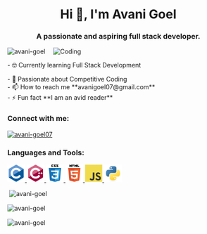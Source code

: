 
<h1 align="center">Hi 👋, I'm Avani Goel</h1>
<h3 align="center">A passionate and aspiring full stack developer.</h3>
<img align="right" alt="Coding" width="400" src="https://cdn.dribbble.com/users/2646423/screenshots/5507196/computer.gif"> 

<p align="left"> <img src="https://komarev.com/ghpvc/?username=avani-goel&label=Profile%20views&color=0e75b6&style=flat" alt="avani-goel" /> </p>
- 🤓 Currently learning Full Stack Development<p>
- 💪 Passionate about Competitive Coding<br>
- 📫 How to reach me **avanigoel07@gmail.com**<br>
- ⚡ Fun fact **I am an avid reader**

<h3 align="left">Connect with me:</h3>
<p align="left">
<a href="https://linkedin.com/in/avani-goel07" target="blank"><img align="center" src="https://raw.githubusercontent.com/rahuldkjain/github-profile-readme-generator/master/src/images/icons/Social/linked-in-alt.svg" alt="avani-goel07" height="30" width="40" /></a>
</p>

<h3 align="left">Languages and Tools:</h3>
<p align="left"> <a href="https://www.cprogramming.com/" target="_blank" rel="noreferrer"> <img src="https://raw.githubusercontent.com/devicons/devicon/master/icons/c/c-original.svg" alt="c" width="40" height="40"/> </a> <a href="https://www.w3schools.com/cpp/" target="_blank" rel="noreferrer"> <img src="https://raw.githubusercontent.com/devicons/devicon/master/icons/cplusplus/cplusplus-original.svg" alt="cplusplus" width="40" height="40"/> </a> <a href="https://www.w3schools.com/css/" target="_blank" rel="noreferrer"> <img src="https://raw.githubusercontent.com/devicons/devicon/master/icons/css3/css3-original-wordmark.svg" alt="css3" width="40" height="40"/> </a> <a href="https://www.w3.org/html/" target="_blank" rel="noreferrer"> <img src="https://raw.githubusercontent.com/devicons/devicon/master/icons/html5/html5-original-wordmark.svg" alt="html5" width="40" height="40"/> </a> <a href="https://developer.mozilla.org/en-US/docs/Web/JavaScript" target="_blank" rel="noreferrer"> <img src="https://raw.githubusercontent.com/devicons/devicon/master/icons/javascript/javascript-original.svg" alt="javascript" width="40" height="40"/> </a> <a href="https://www.python.org" target="_blank" rel="noreferrer"> <img src="https://raw.githubusercontent.com/devicons/devicon/master/icons/python/python-original.svg" alt="python" width="40" height="40"/> </a> </p>

</p>

<p>&nbsp;<img align="center" src="https://github-readme-stats.vercel.app/api?username=avani-goel&show_icons=true&locale=en" alt="avani-goel" /></p>

<p><img align="center" src="https://github-readme-streak-stats.herokuapp.com/?user=avani-goel&" alt="avani-goel" /></p>

<p><img align="center" src="https://github-readme-stats.vercel.app/api/top-langs?username=avani-goel&show_icons=true&locale=en&layout=compact" alt="avani-goel" />
